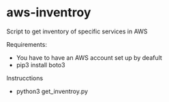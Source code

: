 # aws-inventroy
Script to get inventory of specific services in AWS

Requirements:
- You have to have an AWS account set up by deafult
- pip3 install boto3

Instrucctions

- python3 get_inventroy.py
